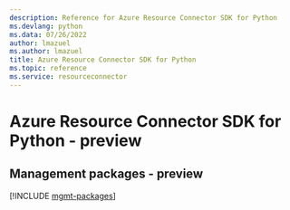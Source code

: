 ```yaml
---
description: Reference for Azure Resource Connector SDK for Python
ms.devlang: python
ms.data: 07/26/2022
author: lmazuel
ms.author: lmazuel
title: Azure Resource Connector SDK for Python
ms.topic: reference
ms.service: resourceconnector
---
```

# Azure Resource Connector SDK for Python - preview

## Management packages - preview
[!INCLUDE [mgmt-packages](resource-connector-mgmt-index.md)]